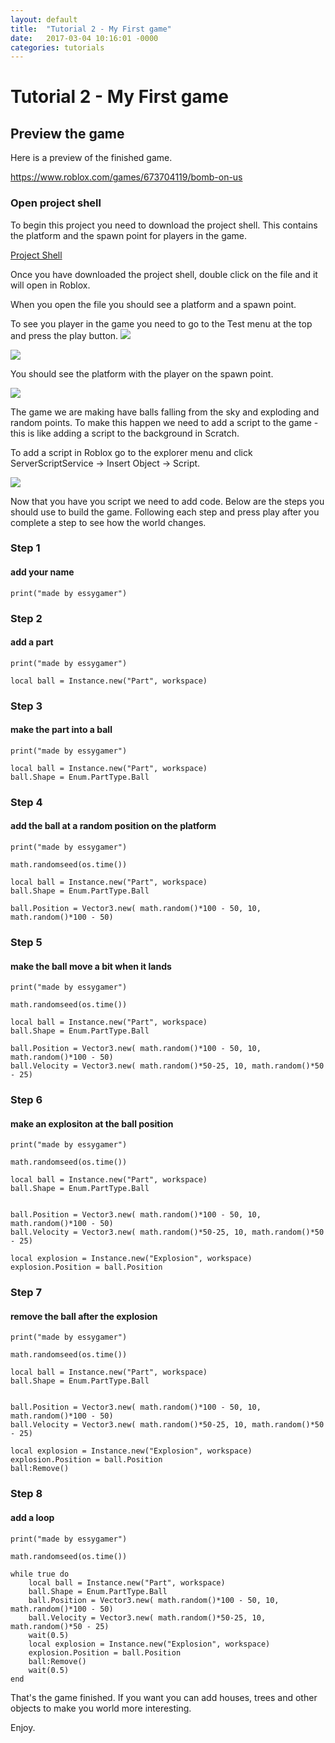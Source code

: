 ```yaml
---
layout: default
title:  "Tutorial 2 - My First game"
date:   2017-03-04 10:16:01 -0000
categories: tutorials
---
```


# Tutorial 2 - My First game

## Preview the game
Here is a preview of the finished game.

<https://www.roblox.com/games/673704119/bomb-on-us>

### Open project shell
To begin this project you need to download the project shell. This contains the platform and the spawn point for players in the game.

<a href="{{site.baseurl}}/assets/tut2/IslandBomb-ProjectShell.rbxl">Project Shell</a>

Once you have downloaded the project shell, double click on the file and it will open in Roblox.

When you open the file you should see a platform and a spawn point.

To see you player in the game you need to go to the Test menu at the top and press the play button. ![]({{site.baseurl}}/assets/tut2/play.png?raw=true)

![]({{site.baseurl}}/assets/tut2/clickplay.png?raw=true)

You should see the platform with the player on the spawn point.

![]({{site.baseurl}}/assets/tut2/world.png?raw=true)

The game we are making have balls falling from the sky and exploding and random points. To make this happen we need to add a script to the game - this is like adding a script to the background in Scratch.

To add a script in Roblox go to the explorer menu and click ServerScriptService -> Insert Object -> Script.

![]({{site.baseurl}}/assets/tut2/addscript.png?raw=true)

Now that you have you script we need to add code. Below are the steps you should use to build the game. Following each step and press play after you complete a step to see how the world changes.

### Step 1

#### add your name

```
print("made by essygamer")
```


### Step 2

#### add a part

```
print("made by essygamer")

local ball = Instance.new("Part", workspace)
```

### Step 3

#### make the part into a ball

```
print("made by essygamer")

local ball = Instance.new("Part", workspace)
ball.Shape = Enum.PartType.Ball
```

### Step 4

#### add the ball at a random position on the platform

```
print("made by essygamer")

math.randomseed(os.time())

local ball = Instance.new("Part", workspace)
ball.Shape = Enum.PartType.Ball

ball.Position = Vector3.new( math.random()*100 - 50, 10, math.random()*100 - 50)
```

### Step 5

#### make the ball move a bit when it lands

```
print("made by essygamer")

math.randomseed(os.time())

local ball = Instance.new("Part", workspace)
ball.Shape = Enum.PartType.Ball

ball.Position = Vector3.new( math.random()*100 - 50, 10, math.random()*100 - 50)
ball.Velocity = Vector3.new( math.random()*50-25, 10, math.random()*50 - 25)
```

### Step 6

#### make an explositon at the ball position

```
print("made by essygamer")

math.randomseed(os.time())

local ball = Instance.new("Part", workspace)
ball.Shape = Enum.PartType.Ball


ball.Position = Vector3.new( math.random()*100 - 50, 10, math.random()*100 - 50)
ball.Velocity = Vector3.new( math.random()*50-25, 10, math.random()*50 - 25)

local explosion = Instance.new("Explosion", workspace)
explosion.Position = ball.Position
```

### Step 7

#### remove the ball after the explosion

```
print("made by essygamer")

math.randomseed(os.time())

local ball = Instance.new("Part", workspace)
ball.Shape = Enum.PartType.Ball


ball.Position = Vector3.new( math.random()*100 - 50, 10, math.random()*100 - 50)
ball.Velocity = Vector3.new( math.random()*50-25, 10, math.random()*50 - 25)

local explosion = Instance.new("Explosion", workspace)
explosion.Position = ball.Position
ball:Remove()
```

### Step 8

#### add a loop

```
print("made by essygamer")

math.randomseed(os.time())

while true do
    local ball = Instance.new("Part", workspace)
    ball.Shape = Enum.PartType.Ball
    ball.Position = Vector3.new( math.random()*100 - 50, 10, math.random()*100 - 50)
    ball.Velocity = Vector3.new( math.random()*50-25, 10, math.random()*50 - 25)
    wait(0.5)
    local explosion = Instance.new("Explosion", workspace)
    explosion.Position = ball.Position
    ball:Remove()
    wait(0.5)
end
```

That's the game finished. If you want you can add houses, trees and other objects to make you world more interesting.

Enjoy.

